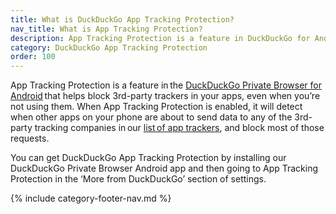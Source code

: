 ```yaml
---
title: What is DuckDuckGo App Tracking Protection?
nav_title: What is App Tracking Protection?
description: App Tracking Protection is a feature in DuckDuckGo for Android that helps block 3rd-party trackers in your apps, even when you’re not using them.
category: DuckDuckGo App Tracking Protection
order: 100
---
```


App Tracking Protection is a feature in the [DuckDuckGo Private Browser for Android](https://play.google.com/store/apps/details?id=com.duckduckgo.mobile.android) that helps block 3rd-party trackers in your apps, even when you’re not using them. When App Tracking Protection is enabled, it will detect when other apps on your phone are about to send data to any of the 3rd-party tracking companies in our [list of app trackers](https://github.com/duckduckgo/tracker-blocklists/blob/main/app/README.md), and block most of those requests.

You can get DuckDuckGo App Tracking Protection by installing our DuckDuckGo Private Browser Android app and then going to App Tracking Protection in the ‘More from DuckDuckGo’ section of settings.

{% include category-footer-nav.md %}
